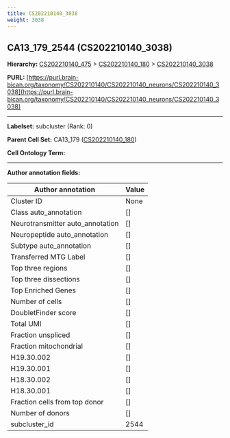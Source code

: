 ```yaml
---
title: CS202210140_3038
weight: 3038
---
```

## CA13_179_2544 (CS202210140_3038)
<b>Hierarchy: </b>
[CS202210140_475](../CS202210140_475) >
[CS202210140_180](../CS202210140_180) >
[CS202210140_3038](../CS202210140_3038)

**PURL:** [https://purl.brain-bican.org/taxonomy/CS202210140/CS202210140_neurons/CS202210140_3038](https://purl.brain-bican.org/taxonomy/CS202210140/CS202210140_neurons/CS202210140_3038)

---


**Labelset:** subcluster (Rank: 0)

**Parent Cell Set:** CA13_179 ([CS202210140_180](../CS202210140_180))



**Cell Ontology Term:** 

[MARKER GENES.]: #


---

[TRANSFERRED ANNOTATIONS.]: #


[AUTHOR ANNOTATION FIELDS.]: #


**Author annotation fields:**

| Author annotation | Value |
|-------------------|-------|
|Cluster ID|None|
|Class auto_annotation|[]|
|Neurotransmitter auto_annotation|[]|
|Neuropeptide auto_annotation|[]|
|Subtype auto_annotation|[]|
|Transferred MTG Label|[]|
|Top three regions|[]|
|Top three dissections|[]|
|Top Enriched Genes|[]|
|Number of cells|[]|
|DoubletFinder score|[]|
|Total UMI|[]|
|Fraction unspliced|[]|
|Fraction mitochondrial|[]|
|H19.30.002|[]|
|H19.30.001|[]|
|H18.30.002|[]|
|H18.30.001|[]|
|Fraction cells from top donor|[]|
|Number of donors|[]|
|subcluster_id|2544|
